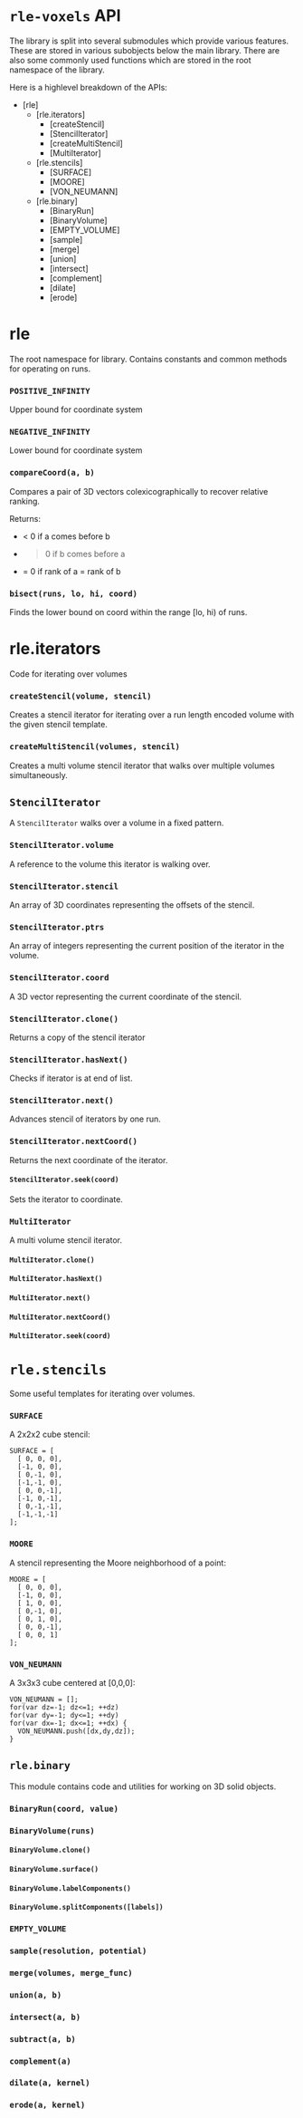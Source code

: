 `rle-voxels` API
===

The library is split into several submodules which provide various features.  These are stored in various subobjects below the main library.  There are also some commonly used functions which are stored in the root namespace of the library.

Here is a highlevel breakdown of the APIs:

* [rle]
  * [rle.iterators]
    * [createStencil]
    * [StencilIterator]
    * [createMultiStencil]
    * [MultiIterator]
  * [rle.stencils]
    * [SURFACE]
    * [MOORE]
    * [VON_NEUMANN]
  * [rle.binary]
    * [BinaryRun]
    * [BinaryVolume]
    * [EMPTY_VOLUME]
    * [sample]
    * [merge]
    * [union]
    * [intersect]
    * [complement]
    * [dilate]
    * [erode]

# rle #

The root namespace for library.  Contains constants and common methods for operating on runs.

### `POSITIVE_INFINITY`

Upper bound for coordinate system

### `NEGATIVE_INFINITY`

Lower bound for coordinate system

### `compareCoord(a, b)`

Compares a pair of 3D vectors colexicographically to recover relative ranking.

Returns:
* < 0 if a comes before b
* > 0 if b comes before a
* = 0 if rank of a = rank of b

### `bisect(runs, lo, hi, coord)`

Finds the lower bound on coord within the range [lo, hi) of runs.


# rle.iterators #

Code for iterating over volumes

### `createStencil(volume, stencil)`

Creates a stencil iterator for iterating over a run length encoded volume with the given stencil template.


### `createMultiStencil(volumes, stencil)`

Creates a multi volume stencil iterator that walks over multiple volumes simultaneously.



## `StencilIterator`

A `StencilIterator` walks over a volume in a fixed pattern.  

### `StencilIterator.volume`

A reference to the volume this iterator is walking over.

### `StencilIterator.stencil`

An array of 3D coordinates representing the offsets of the stencil.

### `StencilIterator.ptrs`

An array of integers representing the current position of the iterator in the volume.

### `StencilIterator.coord`

A 3D vector representing the current coordinate of the stencil.

### `StencilIterator.clone()`

Returns a copy of the stencil iterator

### `StencilIterator.hasNext()`

Checks if iterator is at end of list.

### `StencilIterator.next()`

Advances stencil of iterators by one run.

### `StencilIterator.nextCoord()`

Returns the next coordinate of the iterator.

#### `StencilIterator.seek(coord)`

Sets the iterator to coordinate.


### `MultiIterator`

A multi volume stencil iterator.

#### `MultiIterator.clone()`

#### `MultiIterator.hasNext()`

#### `MultiIterator.next()`

#### `MultiIterator.nextCoord()`

#### `MultiIterator.seek(coord)`


`rle.stencils`
==========

Some useful templates for iterating over volumes.

### `SURFACE`

A 2x2x2 cube stencil:
    
    SURFACE = [
      [ 0, 0, 0],
      [-1, 0, 0],
      [ 0,-1, 0],
      [-1,-1, 0],
      [ 0, 0,-1],
      [-1, 0,-1],
      [ 0,-1,-1],
      [-1,-1,-1]
    ];

### `MOORE`

A stencil representing the Moore neighborhood of a point:

    MOORE = [
      [ 0, 0, 0],
      [-1, 0, 0],
      [ 1, 0, 0],
      [ 0,-1, 0],
      [ 0, 1, 0],
      [ 0, 0,-1],
      [ 0, 0, 1]
    ];

### `VON_NEUMANN`

A 3x3x3 cube centered at [0,0,0]:

    VON_NEUMANN = [];
    for(var dz=-1; dz<=1; ++dz)
    for(var dy=-1; dy<=1; ++dy)
    for(var dx=-1; dx<=1; ++dx) {
      VON_NEUMANN.push([dx,dy,dz]);
    }


`rle.binary`
------------
This module contains code and utilities for working on 3D solid objects.


### `BinaryRun(coord, value)`


### `BinaryVolume(runs)`

#### `BinaryVolume.clone()`

#### `BinaryVolume.surface()`

#### `BinaryVolume.labelComponents()`

#### `BinaryVolume.splitComponents([labels])`


### `EMPTY_VOLUME`


### `sample(resolution, potential)`

### `merge(volumes, merge_func)`

### `union(a, b)`

### `intersect(a, b)`

### `subtract(a, b)`

### `complement(a)`

### `dilate(a, kernel)`

### `erode(a, kernel)`

